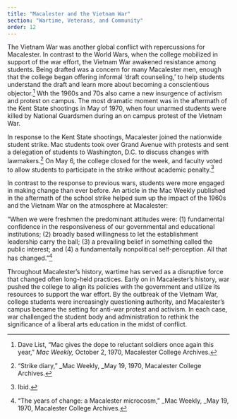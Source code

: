 ```yaml
---
title: "Macalester and the Vietnam War"
section: "Wartime, Veterans, and Community"
order: 12
---
```



The Vietnam War was another global conflict with repercussions for Macalester. In contrast to the World Wars, when the college mobilized in support of the war effort, the Vietnam War awakened resistance among students. Being drafted was a concern for many Macalester men, enough that the college began offering informal ‘draft counseling,’ to help students understand the draft and learn more about becoming a conscientious objector.[^1] Wth the 1960s and 70s also came a new insurgence of activism and protest on campus. The most dramatic moment was in the aftermath of the Kent State shootings in May of 1970, when four unarmed students were killed by National Guardsmen during an on campus protest of the Vietnam War.


In response to the Kent State shootings, Macalester joined the nationwide student strike. Mac students took over Grand Avenue with protests and sent a delegation of students to Washington, D.C. to discuss changes with lawmakers.[^2] On May 6, the college closed for the week, and faculty voted to allow students to participate in the strike without academic penalty.[^3]


In contrast to the response to previous wars, students were more engaged in making change than ever before. An article in the Mac Weekly published in the aftermath of the school strike helped sum up the impact of the 1960s and the Vietnam War on the atmosphere at Macalester: 


“When we were freshmen the predominant attitudes were: (1) fundamental confidence in the responsiveness of our governmental and educational institutions; (2) broadly based willingness to let the establishment leadership carry the ball; (3) a prevailing belief in something called the public interest; and (4) a fundamentally nonpolitical self-perception. All that has changed.”[^4]


Throughout Macalester’s history, wartime has served as a disruptive force that changed often long-held practices. Early on in Macalester’s history, war pushed the college to align its policies with the government and utilize its resources to support the war effort. By the outbreak of the Vietnam War, college students were increasingly questioning authority, and Macalester’s campus became the setting for anti-war protest and activism. In each case, war challenged the student body and administration to rethink the significance of a liberal arts education in the midst of conflict.


[^1]:
     Dave List, “Mac gives the dope to reluctant soldiers once again this year,” _Mac Weekly,_ October 2, 1970, Macalester College Archives.

[^2]:
     “Strike diary,” _Mac Weekly, _May 19, 1970, Macalester College Archives. 

[^3]:
     Ibid.

[^4]:
     “The years of change: a Macalester microcosm,” _Mac Weekly, _May 19, 1970, Macalester College Archives.
